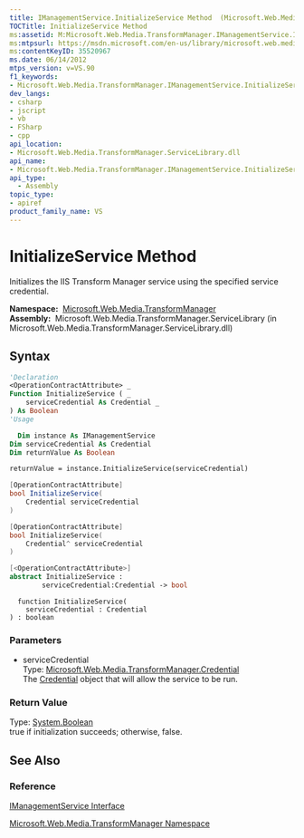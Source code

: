 ```yaml
---
title: IManagementService.InitializeService Method  (Microsoft.Web.Media.TransformManager)
TOCTitle: InitializeService Method
ms:assetid: M:Microsoft.Web.Media.TransformManager.IManagementService.InitializeService(Microsoft.Web.Media.TransformManager.Credential)
ms:mtpsurl: https://msdn.microsoft.com/en-us/library/microsoft.web.media.transformmanager.imanagementservice.initializeservice(v=VS.90)
ms:contentKeyID: 35520967
ms.date: 06/14/2012
mtps_version: v=VS.90
f1_keywords:
- Microsoft.Web.Media.TransformManager.IManagementService.InitializeService
dev_langs:
- csharp
- jscript
- vb
- FSharp
- cpp
api_location:
- Microsoft.Web.Media.TransformManager.ServiceLibrary.dll
api_name:
- Microsoft.Web.Media.TransformManager.IManagementService.InitializeService
api_type:
  - Assembly
topic_type:
- apiref
product_family_name: VS
---
```


# InitializeService Method

Initializes the IIS Transform Manager service using the specified service credential.

**Namespace:**  [Microsoft.Web.Media.TransformManager](microsoft-web-media-transformmanager-namespace.md)  
**Assembly:**  Microsoft.Web.Media.TransformManager.ServiceLibrary (in Microsoft.Web.Media.TransformManager.ServiceLibrary.dll)

## Syntax

```vb
'Declaration
<OperationContractAttribute> _
Function InitializeService ( _
    serviceCredential As Credential _
) As Boolean
'Usage

  Dim instance As IManagementService
Dim serviceCredential As Credential
Dim returnValue As Boolean

returnValue = instance.InitializeService(serviceCredential)
```

```csharp
[OperationContractAttribute]
bool InitializeService(
    Credential serviceCredential
)
```

```cpp
[OperationContractAttribute]
bool InitializeService(
    Credential^ serviceCredential
)
```

``` fsharp
[<OperationContractAttribute>]
abstract InitializeService : 
        serviceCredential:Credential -> bool 
```

```jscript
  function InitializeService(
    serviceCredential : Credential
) : boolean
```

### Parameters

  - serviceCredential  
    Type: [Microsoft.Web.Media.TransformManager.Credential](credential-class-microsoft-web-media-transformmanager.md)  
    The [Credential](credential-class-microsoft-web-media-transformmanager.md) object that will allow the service to be run.  

### Return Value

Type: [System.Boolean](https://msdn.microsoft.com/library/a28wyd50)  
true if initialization succeeds; otherwise, false.  

## See Also

### Reference

[IManagementService Interface](imanagementservice-interface-microsoft-web-media-transformmanager.md)

[Microsoft.Web.Media.TransformManager Namespace](microsoft-web-media-transformmanager-namespace.md)

